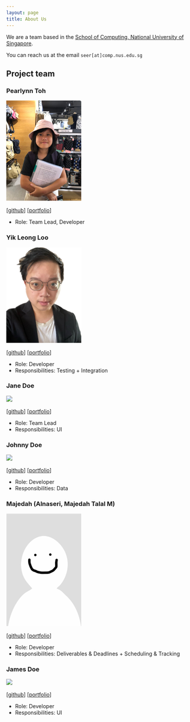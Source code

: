 ```yaml
---
layout: page
title: About Us
---
```


We are a team based in the [School of Computing, National University of Singapore](http://www.comp.nus.edu.sg).

You can reach us at the email `seer[at]comp.nus.edu.sg`

## Project team


### Pearlynn Toh

<img src="images/pearlynnt.png" width="200px">

[[github](https://github.com/PearlynnT)]
[[portfolio](team/pearlynnt.md)]

* Role: Team Lead, Developer

### Yik Leong Loo

<img src="images/bearypop.png" width="200px">

[[github](https://github.com/Bearypop)]
[[portfolio](team/bearypop.md)]

* Role: Developer
* Responsibilities: Testing + Integration

### Jane Doe

<img src="images/johndoe.png" width="200px">

[[github](http://github.com/johndoe)]
[[portfolio](team/johndoe.md)]

* Role: Team Lead
* Responsibilities: UI

### Johnny Doe

<img src="images/johndoe.png" width="200px">

[[github](http://github.com/johndoe)] [[portfolio](team/johndoe.md)]

* Role: Developer
* Responsibilities: Data

### Majedah (Alnaseri, Majedah Talal M)

<img src="images/maj0-0.png" width="200px">

[[github](https://github.com/maj0-0)]
[[portfolio](team/maj0-0.md)]

* Role: Developer
* Responsibilities: Deliverables & Deadlines + Scheduling & Tracking

### James Doe

<img src="images/johndoe.png" width="200px">

[[github](http://github.com/johndoe)]
[[portfolio](team/johndoe.md)]

* Role: Developer
* Responsibilities: UI

